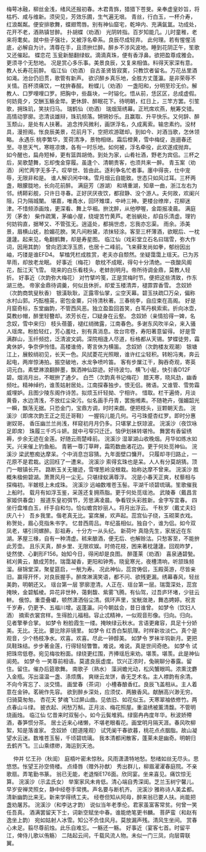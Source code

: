 <!-- { "loadSidebar": true } -->
梅萼冰融，柳丝金浅，绪风还报初春。木君青旆，猎猎下苍旻。亲奉虚皇妙旨，将枯朽、咸与维新。须臾见，芳效乐圃，生气遍无垠。 
青丝，行白玉，一杯介寿，红浪粼粼。便安排歌舞，蝶翅莺唇。别有神仙窟宅，乾坤内、充满氤氲。功成处，花开不老，酒熟镇甘醉。 
扑胡蝶（劝酒）
光阴转指。百岁知能几。儿时童稚，老来将耄矣。就中些子强壮，又被浮名牵系。良辰尽成轻弃。 
此何理。若有惺惺活底，必解自为计。清尊在手，且须拚烂醉。醉乡不涉风波地。睡到花阴正午，笙歌又还催起。 
蝶恋花
玉瓮新醅翻绿蚁。滴滴真珠，便有香浮鼻。欲把盈尊成雅会。更须寻个无愁地。 
况是赏心多乐事。美景良辰，又复来相值。料得天家深有意。教人长寿花前醉。 
临江仙（劝酒）
自古圣贤皆寂寞，只教饮者留名。万花丛里酒如渑。池台仍旧贯，歌管有新声。 
欲识醉乡真乐地，全胜方丈蓬瀛。是非荣辱不关情。百杯须痛饮，一枕拚春酲。 
粉蝶儿（劝酒）
一盏阳和，分明至珍无价。解教人、口罗哩哩口罗。把胸中，些磊块，一时镕化。悟从前，恁区区，总成虚假。 
何妨竟夕，交酬玉觞金斝。更休辞、醉眠花下。待明朝，红日上，三竿方罢。引笙歌，拥珠玑，笑扶归马。 
瑞鹤仙（劝酒）
瑞烟笼绣幕。正玳席欢燕，觥筹交错。高情动寥廓。恣清谈雄辩，珠玑频落。锵锵妙乐。且赢取、升平快乐。又何辞、醉玉颓山，是处有人扶著。 
追念抟风微利，画饼浮名，久成离索。输忠素约。没材具，漫担阁。怅良辰美景，花前月下，空把欢游蹉却。到如今、对酒当歌，怎休领略。 
永遇乐
桃李繁华，芰荷清净，景物相继。霜后橙黄，雪中梅绽，迤逦春还至。寻思天气，寒暄凉燠，各有一时乐地。如何被，浮名牵役，此欢遂成抛弃。 
如今醒也，扁舟短棹，更有篮舆胡倚。到处为家，山肴社酒，野老为宾侣。三杯之后，吴歌楚舞，忘却曳金穿履。虽逢个、清朝贵客，也须共来一醉。 
青玉案（劝酒）
闲忙两字无多子。叹举世、皆由此。逐利争名忙者事。廛中得丧，仕中宠辱，无限非和是。 
谁人解识闲中味。雪月烟云自能致。世态只如风过耳。三杯两盏，眼朦胧地，长向花前醉。 
满庭芳（游湖）
和靖重湖，知章一曲，浙江左右为邻。绣鞯彩舰，只许日寻春。正好厌厌夜饮，都寂静、没个游人。夫何故，欢阑兴阻，只为隔城闉。 
堪嘉，唯甬水，回环雉堞，中峙三神。更楼台缭岸，花柳迷津。不惜频添画烛，更深看、舞上华裀。拚沈醉，从他咿喔，金距报凌晨。 
满庭芳（茅舍）
柴作疏篱，茅编小屋，绕堤苦竹黄芦。老翁蜗处，却自乐清虚。理钓何妨钩直，据琴又、不管弦无。逍遥处，都捐世虑，忘我亦忘渠。 
雨余。添美景，眉横山妩，脸媚花腴。笑凡间粉黛，浓抹轻涂。客至三杯薄酒，欲眠后、一枕蘧蘧。起来见，龟翻鹤舞，却是寿星图。 
临江仙（戏彩堂立石名曰瑞雪，弥大作词，因用其韵）
曾向泗滨浮玉质，也居十二峰前。飞来藓发尚如拳，郁纷因出岫，巧镂是谁EFD4。 
挈榼凭栏成胜赏，老夫亦自颓然。坐疑霭霭上瑶天。已为苏旱雨，却放老龙眠。 
好事近（梅花）
欹枕不成眠，得句十分清绝。一夜酸风阁花，酝江天飞雪。 
晓来的白乐看枝头，老蚌剖明月。帝所待调金鼎，莫教人轻折。 
好事近（次韵弥大梅花）
对竹擘吟笺，正是赏梅时节。便把这些清致，作东湖三绝。 
帝家金鼎待调羹，何似且休折。却爱玉楼清弄，褪霏霏香雪。 
念奴娇（次韵商筑叟秋香）
银潢耿耿，正露零仙掌，尘空天幕。碧玉扶疏□万朵，偏称水村山郭。巧酝檀英，密包金粟，只待清秋著。三春桃李，自应束在高阁。 
好是月窟奇标，东堂幽韵，不管西风恶。独立盈盈回首笑，白苇丹枫索索。折向冰壶，莫教纱帽，醉里轻簪却。浓芳长在，□疑身在云壑。 
念奴娇（亲情拾得一婢，名念奴，雪中来归）
枝头蓓蕾，褪红绡微露，江南春色。多谢东风吹半朵，来入骚人瑶席。粉脸轻红，芳心羞吐，别有真消息。妆台帘卷，寿阳著意留得。 
好是雪满群山，玉纤频捻，泛清波文鹢。深院相逢人尽道，标格都从天锡。梦蝶徒劳，霜禽休妒，争奈伊怜惜。高楼谁倚，寄言休为横笛。 
念奴娇（次韵楼友观潮）
银塘江上，展鲛绡初见，长天一色。风拭菱花光照眼，谁许红尘轻积。转盼冯夷，奔云起电，两岸惊涛拍。振空破地，水龙争喷吟笛。 
客有步屟江干，胸吞奇观，寄英词元白。素壁淋浪翻醉墨，飘洒神仙踪迹。好待波匀。横飞小艇，快引香D12F碧。烟消月出，不眠拚了通夕。 
白苎（次韵真书记梅花）
腊天寒，晓风劲，幽香频吐。精神绰约，谁羡姑射居处。江南探春独步。恨无侣。微语。又谁管、雪势霜威埋妒。且图少陵东阁作诗苦。拟烦玉纤轻拗、宁相许。 
惜取。栏干遍倚，月淡黄昏，水边清浅，不放红尘染污。似名画手丹青，罢施缃素。不随艳卉，强媚韶光一瞬，飘荡无据。只恐金门，宝鼎方调，时时来觑。便把枝头，豆颗朝天去。 
浣溪沙（即席次韵王正之觅迁哥鞋）
一握钩儿能几何。弓弓珠蹙杏红罗。即时分惠谢奴哥。 
香压幽兰兰尚浅，样窥初月月仍多。只堪掌上恹琼波。 
浣溪沙（夜饮咏足即席）
珠履三千巧斗妍。就中弓窄只迁迁。恼伊划袜转堪怜。 
舞罢有香留绣褥，步余无迹在金莲。好随云雨楚峰前。 
浣溪沙
湿翠湖山收晚烟。月华如练水如天。兴来催上钓鱼船。 
青箬一尊汀草畔，霜筠数曲渚花边。更于何处觅神仙。 
浣溪沙
梁武憨痴达摩呆。个中消息岂容猜。九年面壁口慵开。 
只履却寻归路止，一花原不是君栽。这回枉了一遭来。 
浣溪沙
索得玄珠也是呆。人人有分莫胡猜。顶门一眼镇长开。 
路断玉关无辙迹，雪埋葱岭没根栽。始称达摩不曾来。 
浣溪沙
胜概朱楹俯碧湖。萧萧风月一尘无。只堪绿蚁满尊浮。 
况是小春天正爽，杖藜相与探梅初。半皴枝上未成珠。 
浣溪沙
远岫数堆苍玉髻。平湖千顷碧琉璃。笙歌催我上船时。 
载月有如浮玉鉴，采莲还复拥燕脂。更于何处觅瑶池。 
武陵春（戴昌言家姬供春盘）
报道东皇初弭节，芳思满凌晨。争看钗头彩胜新。金字写宜春。 
四坐行盘堆白玉，纤手自和匀。恰似蟾宫妙丽人。将月出浮云。 
千秋岁（戴丈夫妇庆八十）
吾乡我里。偕老真无比。宴席展，欢声起。蕊宫仙子绕，玉砌莱衣戏。称贺处，眉心竞指朱书字。 
忆昔西周吕。年纪虽相似。独自个，谁为侣。如今双凤老，堪引同螺醉。彭祖寿，十分方一从头纪。 
新荷叶
真隐先生，家居近在东湖。茅屋三椽，自有一种清虚。秫来酿酒，便无后、也解赊沽。只愁客至，不能拚此芳壶。 
且乐天真，醉乡里、无限欢娱。时倚花枝，困来著枕蘧蘧。回观昨梦，徒然使、心剿形F156。始知今日，得闲却是良图。 
醉蓬莱（劝酒）
喜泉通碧甃。秫刈黄云，酿成芳酎。瑞霭凝香，更阳和钟秀。晓瓮寒光，夜槽清响，听颔珠频溜。昼锦堂深，聚星筵启，一觥为寿。 
况此神仙，蕊宫俦侣，玉殿英游，尽皆亲旧。赢得开怀，对良辰握手。醉席淋漓笑语，都不问、欲残更漏。绣幕春风，轻丝美韵，明朝还又。 
瑶台第一层
寥廓澄清。人正在、瑶台第一层。瑞霭深处，蕊宫掩映，金碧觚棱。异花非世种，蔼剩馥、紫雾飞腾。有仙驾，过吾庐环堵，少驻云軿。 
俄惊。重壶叠巘，顿然潇洒俗尘清。佩环声里，宝觥潋滟，舞态娉婷。祝言千岁寿，仍更予、五福川增。返蓬瀛。问今朝兹会，昔日谁曾。 
如梦令（饮妇人酒）
摘索衣裳宫样。生得脸儿福相。容止忒精神，一似观音形像。归向。归向。见者擎拳合掌。 
如梦令
粉脸霞生一缕。掩映绿云秋水。言语更雍容，具足十分娇美。无比。无比。要比除非镜里。 
如梦令
红杏白梨肌理。时样新妆淡伫。真个是观音，少个杨枝净水。欢喜。欢喜。尽此一钟醇美。 
如梦令
罗袜半钩新月。更把凤鞋珠结。步步著金莲，行得轻轻瞥瞥。难说。难说。真是世间奇绝。 
如梦令
试把珠帘低卷。宛见梅妆粉面。绿绕更红围，齐捧瑶卮来劝。堪羡。堪羡。此是神仙阆苑。 
如梦令
一笑尊前相语。莫遣良辰虚度。饮兴正浓时，兔碗聊分春露。留住。留住。催办后筵歌舞。 
南歌子（熟水）
藻涧蟾光动，松风蟹眼鸣。浓熏沈麝入金瓶。泻出温温一盏、涤烦膺。 
爽继云龙饼，香无芝术名。主人襟韵有余清。不向今宵忘了、淡交情。 
画堂春（茶词）
小槽春酿香红。良辰飞盖相从。主人着意在金钟。茗碗作先容。 
欲到醉乡深处，应须仗、两腋香风。献酬高兴渺无穷。归骑莫匆匆。 
杏花天
梦魂飞过屏山曲。见依旧、如花似玉。天寒翠袖依修竹。两点春山斗绿。 
披衣起、闲愁万斛。正月淡、梅花照屋。重温绣被薰清馥。不管明烧画烛。 
临江仙
忆昔来时双髻小，如今云鬓堆鸦。绿窗冉冉度年华。秋波娇殢酒，春笋惯分茶。 
居士近来心绪懒，不堪老眼看花。画堂明月隔天涯。春风吹柳絮，知是落谁家。 
念奴娇（题道隆观）
试凭阑干春欲暮，桃花点点胭脂。故山凝望水云迷。数堆苍玉髻，千顷碧琉璃。 
我本清都闲散客，蓬莱未是幽奇。明朝归去鹤齐飞。三山乘缥缈，海运到天池。 

　
仲并
忆王孙（秋闺）
庭梧叶密未惊秋。风雨潇潇特地愁。愁绪如丝无尽头。思悠悠。怅望王孙空倚楼。 
点绛唇（赠外孙猷）
秀出群儿，柳眉濯濯春庭院。不亲歌扇。弄笔勤书篆。 
翁已无能，老退惭E176面。欣同宴。坐来喜见。痛饮惊无算。 
浣溪沙（示孟氏女）
举案家风未肯低。清心端自秀深闺。芝兰玉树宁馨儿。 
早岁安禅灵照女，静中经卷手常携。声名要与断机齐。 
浣溪沙
雅称诗人美孟都。清新幽韵比来无。新来学得绣工夫。 
经卷但知从阿母，醉来翁已要人扶。尚能把盏劝屠苏。 
浣溪沙（和李达才韵）
说似当年老季伦。君家虽富客常贫。何曾一笑任吾真。 
酒满罢留天下士，词新空赋坐中春。谁能绝笔更书麟。 
菩萨蛮（和赵有逸坐上韵）
宛如姑射人冰雪。知公不负佳风月。莫放漏声残。清风生坐间。 
赏春心未足。翦尽尊前烛。此乐自难忘。一觞还一觞。 
好事近（宴客七首。时留平江，俾侍儿歌以侑觞）
二陆起云间，千载风流人物。未似一门三凤，向层霄联翼。 
